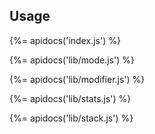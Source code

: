## Usage

{%= apidocs('index.js') %}

{%= apidocs('lib/mode.js') %}

{%= apidocs('lib/modifier.js') %}

{%= apidocs('lib/stats.js') %}

{%= apidocs('lib/stack.js') %}
